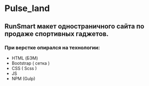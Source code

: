 # Pulse_land

## RunSmart макет одностраничного сайта по продаже спортивных гаджетов.

### При верстке опирался на технологии: 

* HTML (БЭМ)
* Bootstrap ( сетка )
* CSS ( Scss )
* JS
* NPM (Gulp)